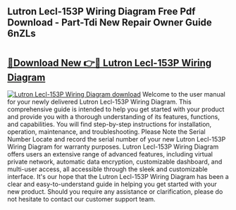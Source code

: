 ## Lutron Lecl-153P Wiring Diagram Free Pdf Download - Part-Tdi New Repair Owner Guide 6nZLs

# <h2><a href="http://dfpspg.blite.top/?on=Lutron+Lecl-153P+Wiring+Diagram">🔗Download New 👉🔴 Lutron Lecl-153P Wiring Diagram</a></h2>

[![Lutron Lecl-153P Wiring Diagram download](https://i.imgur.com/lujVjoI.png)](http://dfpspg.blite.top/?on=Lutron+Lecl-153P+Wiring+Diagram)
Welcome to the user manual for your newly delivered Lutron Lecl-153P Wiring Diagram. This comprehensive guide is intended to help you get started with your product and provide you with a thorough understanding of its features, functions, and capabilities. You will find step-by-step instructions for installation, operation, maintenance, and troubleshooting. Please Note the Serial Number Locate and record the serial number of your new Lutron Lecl-153P Wiring Diagram for warranty purposes. Lutron Lecl-153P Wiring Diagram offers users an extensive range of advanced features, including virtual private network, automatic data encryption, customizable dashboard, and multi-user access, all accessible through the sleek and customizable interface. It's our hope that the Lutron Lecl-153P Wiring Diagram has been a clear and easy-to-understand guide in helping you get started with your new product. Should you require any assistance or clarification, please do not hesitate to contact our customer support team.
